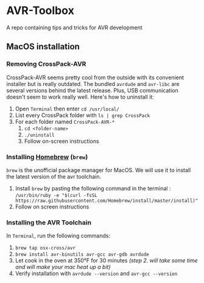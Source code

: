 # AVR-Toolbox

A repo containing tips and tricks for AVR development

## MacOS installation

### Removing CrossPack-AVR

CrossPack-AVR seems pretty cool from the outside with its convenient installer but is really outdated. The bundled `avrdude` and `avr-libc` are several versions behind the latest release. Plus, USB communication doesn't seem to work really well. Here's how to uninstall it:

1) Open `Terminal` then enter `cd /usr/local/`
2) List every CrossPack folder with `ls | grep CrossPack`
3) For each folder named `CrossPack-AVR-*`
    1) `cd <folder-name>`
    2) `./uninstall`
    3) Follow on-screen instructions

### Installing [Homebrew](https://brew.sh) (`brew`)

`brew` is the unofficial package manager for MacOS. We will use it to install the latest version of the avr toolchain.

1) Install `brew` by pasting the following command in the terminal : `/usr/bin/ruby -e "$(curl -fsSL https://raw.githubusercontent.com/Homebrew/install/master/install)"`
2) Follow on screen instructions

### Installing the AVR Toolchain

In `Terminal`, run the following commands:
1) `brew tap osx-cross/avr`
2) `brew install avr-binutils avr-gcc avr-gdb avrdude`
3) Let cook in the oven at 350°F for 30 minutes _(step 2. will take some time and will make your mac heat up a bit)_
4) Verify installation with `avrdude --version` and `avr-gcc --version`